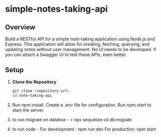 # simple-notes-taking-api
## Overview
Build a RESTful API for a simple note-taking application using Node.js and Express. This application will allow for creating, fetching, querying, and updating notes without user management. No UI needs to be developed. If you can attach a Swagger UI to test these APIs, even better.
## Setup

1. **Clone the Repository**

   ```bash
   git clone <repository-url>
   cd note-taking-api


2. Run npm install.
   Create a .env file for configuration.
    Run npm start to start the server

3. to run miigrate on databse - >  npx sequelize-cli db:migrate
4. to run code - 
           For development : npm run dev
           For production: npm start
 

